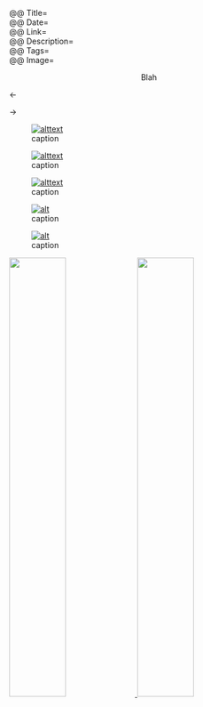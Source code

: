 @@ Title=  
@@ Date=  
@@ Link=  
@@ Description=  
@@ Tags=  
@@ Image=  

<center class="topstory">Blah
</center>

&#8592;

&#8594;

<figure>
	<a class="nohover" href="link">
		<img src="image" alt="alttext" />
	</a>
	<figcaption>caption</figcaption>
</figure>

<figure class="figleft">
	<a class="nohover" href="link">
		<img src="image" alt="alttext" />
	</a>
	<figcaption>caption</figcaption>
</figure>

<figure class="wide">
	<a class="nohover" href="link">
		<img src="image" alt="alttext" />
	</a>
	<figcaption>caption</figcaption>
</figure>

<figure class="twoleft">
	<a class="nohover" href="link">
		<img src="link" alt="alt" />
	</a>
	<figcaption>caption</figcaption>
</figure>

<figure class="tworight">
	<a class="nohover" href="link">
		<img src="link" alt="alt" />
	</a>
	<figcaption>caption</figcaption>
</figure>

<div class="center">
	<a class="nohover" href="link">
    	<img src="link" class="left" width="45%" style="padding-bottom: 1.5em;" />
    </a>
    <a class="nohover" href="link">
    	<img src="link" class="right" width="45%" />
    </a>
</div>